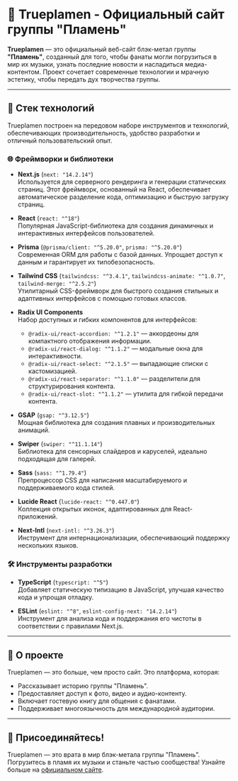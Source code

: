 # 🎸 Trueplamen - Официальный сайт группы "Пламень"

**Trueplamen** — это официальный веб-сайт блэк-метал группы **"Пламень"**, созданный для того, чтобы фанаты могли погрузиться в мир их музыки, узнать последние новости и насладиться медиа-контентом. Проект сочетает современные технологии и мрачную эстетику, чтобы передать дух творчества группы.

---

## 🚀 Стек технологий

Trueplamen построен на передовом наборе инструментов и технологий, обеспечивающих производительность, удобство разработки и отличный пользовательский опыт.

### 🌐 Фреймворки и библиотеки

- **Next.js** (`next: "14.2.14"`)  
  Используется для серверного рендеринга и генерации статических страниц. Этот фреймворк, основанный на React, обеспечивает автоматическое разделение кода, оптимизацию и быструю загрузку страниц.

- **React** (`react: "^18"`)  
  Популярная JavaScript-библиотека для создания динамичных и интерактивных интерфейсов пользователей.

- **Prisma** (`@prisma/client: "^5.20.0"`, `prisma: "^5.20.0"`)  
  Современная ORM для работы с базой данных. Упрощает доступ к данным и гарантирует их типобезопасность.

- **Tailwind CSS** (`tailwindcss: "^3.4.1"`, `tailwindcss-animate: "^1.0.7"`, `tailwind-merge: "^2.5.2"`)  
  Утилитарный CSS-фреймворк для быстрого создания стильных и адаптивных интерфейсов с помощью готовых классов.

- **Radix UI Components**  
  Набор доступных и гибких компонентов для интерфейсов:  
  - `@radix-ui/react-accordion: "^1.2.1"` — аккордеоны для компактного отображения информации.  
  - `@radix-ui/react-dialog: "^1.1.2"` — модальные окна для интерактивности.  
  - `@radix-ui/react-select: "^2.1.5"` — выпадающие списки с кастомизацией.  
  - `@radix-ui/react-separator: "^1.1.0"` — разделители для структурирования контента.  
  - `@radix-ui/react-slot: "^1.1.2"` — утилита для гибкой передачи контента.

- **GSAP** (`gsap: "^3.12.5"`)  
  Мощная библиотека для создания плавных и производительных анимаций.

- **Swiper** (`swiper: "^11.1.14"`)  
  Библиотека для сенсорных слайдеров и каруселей, идеально подходящая для галерей.

- **Sass** (`sass: "^1.79.4"`)  
  Препроцессор CSS для написания масштабируемого и поддерживаемого кода стилей.

- **Lucide React** (`lucide-react: "^0.447.0"`)  
  Коллекция открытых иконок, адаптированных для React-приложений.

- **Next-Intl** (`next-intl: "^3.26.3"`)  
  Инструмент для интернационализации, обеспечивающий поддержку нескольких языков.

### 🛠️ Инструменты разработки

- **TypeScript** (`typescript: "^5"`)  
  Добавляет статическую типизацию в JavaScript, улучшая качество кода и упрощая отладку.

- **ESLint** (`eslint: "^8"`, `eslint-config-next: "14.2.14"`)  
  Инструмент для анализа кода и поддержания его чистоты в соответствии с правилами Next.js.

---

## 🎵 О проекте

Trueplamen — это больше, чем просто сайт. Это платформа, которая:  
- Рассказывает историю группы "Пламень".  
- Предоставляет доступ к фото, видео и аудио-контенту.  
- Включает гостевую книгу для общения с фанатами.  
- Поддерживает многоязычность для международной аудитории.

---

## 🌟 Присоединяйтесь!

Trueplamen — это врата в мир блэк-метала группы "Пламень". Погрузитесь в пламя их музыки и станьте частью сообщества! Узнайте больше на [официальном сайте](https://trueplamen.vercel.app).